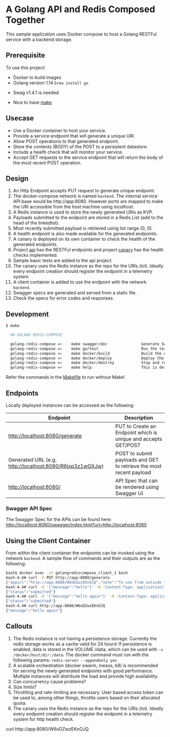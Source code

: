 # A Golang API and Redis Composed Together
This sample application uses Docker compose to host a Golang RESTFul service with a backend storage.

## Prerequisite

To use this project:

- Docker to build images
- Golang version 1.14 `brew install go`
* Swag v1.4.1 is needed
- Nice to have [make](https://www.gnu.org/software/make/manual/make.html)

## Usecase

- Use a Docker container to host your service.
- Provide a service endpoint that will generate a unique URI.
- Allow POST operations to that generated endpoint.
- Store the contents (BODY) of the POST to a persistent datastore.
- Include a health check that will monitor your service.
- Accept GET requests to the service endpoint that will return the body of the most recent POST operation.

## Design
1. An Http Endpoint accepts PUT request to generate unique endpoint.
1. The docker-compose network is named `backend`. The internal service API base would be http://app:8080. However ports are mapped to make the URI accessible from the host machine using _localhost_.
1. A Redis instance is used to store the newly generated URIs as KVP.
1. Payloads submitted to the endpoint are stored in a Redis List (add to the head of the linkedlist).
1. Most recently submitted payload is retrieved using list range [0, 0].
1. A health endpoint is also made available for the generated endpoints.
1. A canary is deployed on its own container to check the health of the generated endpoints.
1. Project [api](api) has the RESTFul endpoints and project [canary](canary) has the health checks implemented.
1. Sample basic tests are added to the api project.
1. The canary uses the Redis instance as the repo for the URIs (lol). Ideally every endpoint creation should register the endpoint in a telemetry system.
1. A client container is added to use the endpoint with the network `backend`.
1. Swagger specs are generated and served from a static file.
1. Check the specs for error codes and responses.

## Development

```bash
$ make

  ## GOLANG-REDIS-COMPOSE

  golang-redis-compose =>    make swagger/doc               Generate Swagger specs. Requires swag.
  golang-redis-compose =>    make go/test                   Run the tests
  golang-redis-compose =>    make docker/build              Build the docker images
  golang-redis-compose =>    make docker/deploy             Deploy the containers using docker-compose
  golang-redis-compose =>    make docker/destroy            Stop and remove the containers
  golang-redis-compose =>    make help                      This is default and it helps
```

Refer the commands in the [Makefile](Makefile) to run without Make!

## Endpoints

Locally deployed instances can be accessed as the following:

| Endpoint | Description |
| ----- | ------ |
| [http://localhost:8080/generate](http://localhost:8080/generate) | PUT to Create an Endpoint which is unique and accepts GET/POST |
| Generated URL (e.g. [http://localhost:8080/R6jxp3z1wGXJw](http://localhost:8080/R6jxp3z1wGXJw])) | POST to submit payloads and GET to retrieve the most recent payload |
| [http://localhost:8080/](http://localhost:8080/) | API Spec that can be rendered using Swagger UI |

### Swagger API Spec
The Swagger Spec for the APIs can be found here:<br/>
[http://localhost:8080/swagger/index.html?url=http://localhost:8080](http://localhost:8080/swagger/index.html?url=http://localhost:8080)

## Using the Client Container
From within the client container the endpoints can be invoked using the network `backend`. A sample flow of commands and their outputs are as the following:

```bash
bash$ docker exec -it golangrediscompose_client_1 bash
bash-4.4# curl -X PUT http://app:8080/generate
{"appurl":"http://app:8080/W6oDZwzEKnOJQ","note":"To use from outside the docker environment use: http://localhost:8080/W6oDZwzEKnOJQ"}
bash-4.4# curl -d '{"message":"hello"}' -H 'Content-Type: application/json' http://app:8080/W6oDZwzEKnOJQ
{"status":"submitted"}
bash-4.4# curl -d '{"message":"hello again"}' -H 'Content-Type: application/json' http://app:8080/W6oDZwzEKnOJQ
{"status":"submitted"}
bash-4.4# curl http://app:8080/W6oDZwzEKnOJQ
{"message":"hello again"}
```

## Callouts
1. The Redis instance is not having a persistence storage. Currently the redis storage works as a cache valid for 24 hours! If persistence is enabled, data is stored in the VOLUME /data, which can be used with `-v /docker/host/dir:/data`. The docker command must run with the following params: `redis-server --appendonly yes`
1. A scalable orchestration (docker swarm, mesos, k8) is recommended for serving the newly generated endpoints with good performance. Multiple instances will distribute the load and provide high availability.
1. Can concurrency cause problems?
1. Size limits?
1. Throttling and rate-limiting are necessary. User based access token can be used to, among other things, throttle users based on their allocated quota.
1. The canary uses the Redis instance as the repo for the URIs (lol). Ideally every endpoint creation should register the endpoint in a telemetry system for http health check. 




curl http://app:8080/W6oDZwzEKnOJQ